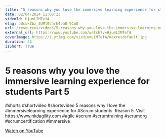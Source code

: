 ```yaml
---
title: "5 reasons why you love the immersive learning experience for students  Part 5"
date: 02/04/2024 11:00:23
videoId: HjumLIMTefA
etag: pUcukZbz_5UMt0chrh4oa8r9CuQ
url: /resources/videos/5-reasons-why-you-love-the-immersive-learning-experience-for-students-part-5
external_url: https://www.youtube.com/watch?v=HjumLIMTefA
coverImage: https://i.ytimg.com/vi/HjumLIMTefA/maxresdefault.jpg
duration: 43
isShort: True
---
```


# 5 reasons why you love the immersive learning experience for students  Part 5

#shorts #shortvideo #shortsvideo 5 reasons why I love the #immersivelearning experience for #Scrum students. Reason 5. Visit https://www.nkdagility.com #agile #scrum #scrumtraining #scrumorg #scrumcertification #immersive

[Watch on YouTube](https://www.youtube.com/watch?v=HjumLIMTefA)
